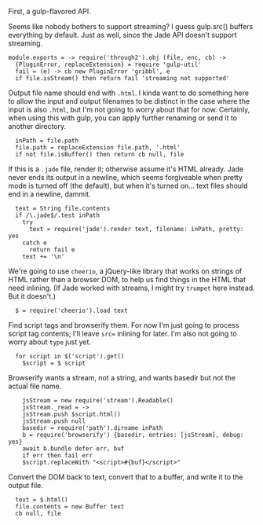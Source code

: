 First, a gulp-flavored API.

Seems like nobody bothers to support streaming?  I guess gulp.src()
buffers everything by default.  Just as well, since the Jade API
doesn't support streaming.

    module.exports = -> require('through2').obj (file, enc, cb) ->
      {PluginError, replaceExtension} = require 'gulp-util'
      fail = (e) -> cb new PluginError 'gribbl', e
      if file.isStream() then return fail 'streaming not supported'

Output file name should end with `.html`.  I kinda want to do
something here to allow the input and output filenames to be distinct
in the case where the input is also `.html`, but I'm not going to
worry about that for now.  Certainly, when using this with gulp,
you can apply further renaming or send it to another directory.

      inPath = file.path
      file.path = replaceExtension file.path, '.html'
      if not file.isBuffer() then return cb null, file

If this is a `.jade` file, render it; otherwise assume it's HTML
already.  Jade never ends its output in a newline, which seems
forgiveable when pretty mode is turned off (the default), but when
it's turned on... text files should end in a newline, dammit.

      text = String file.contents
      if /\.jade$/.test inPath
        try
          text = require('jade').render text, filename: inPath, pretty: yes
        catch e
          return fail e
        text += '\n'

We're going to use `cheerio`, a jQuery-like library that works on
strings of HTML rather than a browser DOM, to help us find things
in the HTML that need inlining.  (If Jade worked with streams, I
might try `trumpet` here instead.  But it doesn't.)

      $ = require('cheerio').load text

Find script tags and browserify them.  For now I'm just going to
process script tag contents; I'll leave `src=` inlining for later.
I'm also not going to worry about `type` just yet.

      for script in $('script').get()
        $script = $ script

Browserify wants a stream, not a string, and wants basedir but not
the actual file name.

        jsStream = new require('stream').Readable()
        jsStream._read = ->
        jsStream.push $script.html()
        jsStream.push null
        basedir = require('path').dirname inPath
        b = require('browserify') {basedir, entries: [jsStream], debug: yes}
        await b.bundle defer err, buf
        if err then fail err
        $script.replaceWith "<script>#{buf}</script>"

Convert the DOM back to text, convert that to a buffer, and write
it to the output file.

      text = $.html()
      file.contents = new Buffer text
      cb null, file

